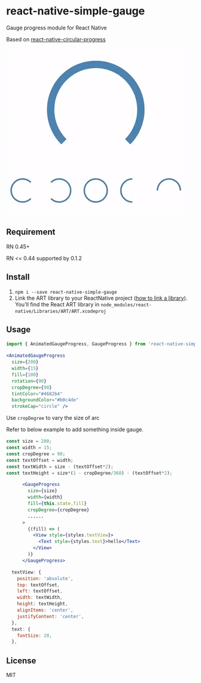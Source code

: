 # react-native-simple-gauge

Gauge progress module for React Native  

Based on [react-native-circular-progress](https://github.com/bgryszko/react-native-circular-progress)  

![image](screenshot.gif)  

## Requirement
RN 0.45+

RN <= 0.44 supported by 0.1.2

## Install  
1) `npm i --save react-native-simple-gauge`  
2) Link the ART library to your ReactNative project ([how to link a library](https://facebook.github.io/react-native/docs/linking-libraries-ios.html#content)). You'll find the React ART library in `node_modules/react-native/Libraries/ART/ART.xcodeproj`
## Usage  

```js
import { AnimatedGaugeProgress, GaugeProgress } from 'react-native-simple-gauge';
```  

```jsx
<AnimatedGaugeProgress
  size={200}
  width={15}
  fill={100}
  rotation={90}
  cropDegree={90}
  tintColor="#4682b4"
  backgroundColor="#b0c4de"
  strokeCap="circle" />
```  

Use `cropDegree` to vary the size of arc  

Refer to below example to add something inside gauge.
```js
const size = 200;
const width = 15;
const cropDegree = 90;
const textOffset = width;
const textWidth = size - (textOffset*2);
const textHeight = size*(1 - cropDegree/360) - (textOffset*2);
```

```jsx
      <GaugeProgress
        size={size}
        width={width}
        fill={this.state.fill}
        cropDegree={cropDegree}
        ......
      >
        {(fill) => (
          <View style={styles.textView}>
            <Text style={styles.text}>hello</Text>
          </View>
        )}
      </GaugeProgress>
```

```js
  textView: {
    position: 'absolute',
    top: textOffset,
    left: textOffset,
    width: textWidth,
    height: textHeight,
    alignItems: 'center',
    justifyContent: 'center',
  },
  text: {
    fontSize: 20,
  },
```


## License

MIT
